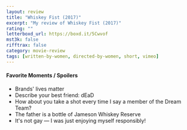 ```yaml
---
layout: review
title: "Whiskey Fist (2017)"
excerpt: "My review of Whiskey Fist (2017)"
rating: ""
letterboxd_url: https://boxd.it/5Cwvof
mst3k: false
rifftrax: false
category: movie-review
tags: [written-by-women, directed-by-women, short, vimeo]
---
```


#### Favorite Moments / Spoilers

- Brands' lives matter
- Describe your best friend: dEaD
- How about you take a shot every time I say a member of the Dream Team?
- The father is a bottle of Jameson Whiskey Reserve
- It's not gay — I was just enjoying myself responsibly!
